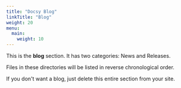 ```yaml
---
title: "Docsy Blog"
linkTitle: "Blog"
weight: 20
menu:
  main:
    weight: 10
---
```


This is the **blog** section. It has two categories: News and Releases.

Files in these directories will be listed in reverse chronological order.

If you don't want a blog, just delete this entire section from your site.
